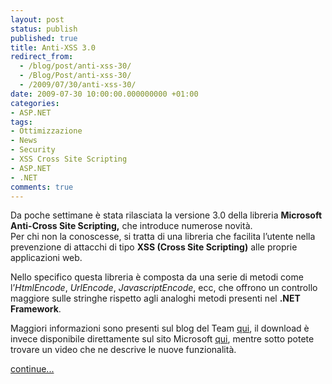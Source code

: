 ```yaml
---
layout: post
status: publish
published: true
title: Anti-XSS 3.0
redirect_from: 
  - /blog/post/anti-xss-30/
  - /Blog/Post/anti-xss-30/
  - /2009/07/30/anti-xss-30/
date: 2009-07-30 10:00:00.000000000 +01:00
categories:
- ASP.NET
tags:
- Ottimizzazione
- News
- Security
- XSS Cross Site Scripting
- ASP.NET
- .NET
comments: true
---
```

<p>Da poche settimane &egrave; stata rilasciata la versione 3.0 della libreria <strong>Microsoft Anti-Cross Site Scripting,</strong> che introduce numerose novit&agrave;.     <br />
Per chi non la conoscesse, si tratta di una libreria che facilita l&rsquo;utente nella prevenzione di attacchi di tipo <strong>XSS (Cross Site Scripting)</strong> alle proprie applicazioni web.</p>
<p>Nello specifico questa libreria &egrave; composta da una serie di metodi come l&rsquo;<em>HtmlEncode</em>, <em>UrlEncode</em>, <em>JavascriptEncode</em>, ecc, che offrono un controllo maggiore sulle stringhe rispetto agli analoghi metodi presenti nel <strong>.NET Framework</strong>.</p>
<p>Maggiori informazioni sono presenti sul blog del Team <a href="http://blogs.msdn.com/securitytools/archive/2009/07/15/anti-xss-library-3-0-rtm.aspx">qui</a>, il download &egrave; invece disponibile direttamente sul sito Microsoft <a href="http://www.microsoft.com/downloads/details.aspx?FamilyId=051ee83c-5ccf-48ed-8463-02f56a6bfc09&amp;displaylang=en">qui</a>, mentre sotto potete trovare un video che ne descrive le nuove funzionalit&agrave;.</p>
<p><a class="more" href="http://imperugo.tostring.it/blog/post/anti-xss-30/">continue...</a></p>
